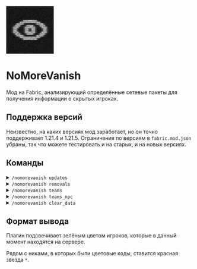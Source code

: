 <img src="/src/main/resources/assets/nomorevanish/icon.png" width="128" height="128" />

<h1>NoMoreVanish</h1>

Мод на Fabric, анализирующий определённые сетевые пакеты для получения
информации о скрытых игроках.

## Поддержка версий 

Неизвестно, на каких версиях мод заработает, но он точно поддерживает 
1.21.4 и 1.21.5. Ограничения по версиям в `fabric.mod.json` убраны, 
так что можете тестировать и на старых, и на новых версиях.

## Команды

<details>
    <summary><code>/nomorevanish updates</code></summary>
    <p>
        Позволяет получить ники игроков, информацию о которых посылал сервер
        в PlayerInfoUpdate пакетах. Некоторые плагины на ваниш не убирают
        эти пакеты, что иногда позволяет вычислить игроков в ванише.
    </p>
    <p>
        Прокси сервер тоже может посылать PlayerInfoUpdate пакеты, несмотря на 
        использование более продвинутых плагинов на ваниш.
    </p>
    <p>
        Плагины, с которыми это работает: SuperVanish, SayanVanish, Essentials.
    </p>
</details>

<details>
    <summary><code>/nomorevanish removals</code></summary>
    <p>
        Позволяет получить ники игроков, информацию о которых посылал сервер
        в PlayerInfoRemove пакетах. К сожалению, в этих пакетах есть только
        UUID, и нет никакой информации о нике игрока. В случае с пиратскими
        аккаунтами UUID нельзя превратить в ник, так как он создаётся с
        применением хеширующих алгоритмов.
    </p>
    <p>
        Плагины, с которыми это работает: CMI, PremiumVanish.
    </p>
</details>

<details>
    <summary><code>/nomorevanish teams</code></summary>
    <p>
        Позволяет получить ники игроков, информацию о которых посылал сервер
        в Team пакетах. Полезными могут быть не только ники игроков, но и
        названия команд. Дело в том, что плагин TAB запихивает ники игроков
        в названия команд, что может помочь в обнаружении скрытых игроков.
    </p>
</details>

<details>
    <summary><code>/nomorevanish teams_npc</code></summary>
    <p>
        То же самое, что `/nomorevanish teams`, но показывает только
        команды, начинающиеся с `CIT-`. В этих командах находятся только
        ники NPC. Работает с Citizens.
    </p>
</details>

<details>
    <summary><code>/nomorevanish clear_data</code></summary>
    <p>
        Сбросить информацию, которую мод успел собрать.
    </p>
</details>

## Формат вывода

Плагин подсвечивает зелёным цветом игроков, которые в данный
момент находятся на сервере.

Рядом с никами, в которых были цветовые коды, ставится красная
звезда `*`.